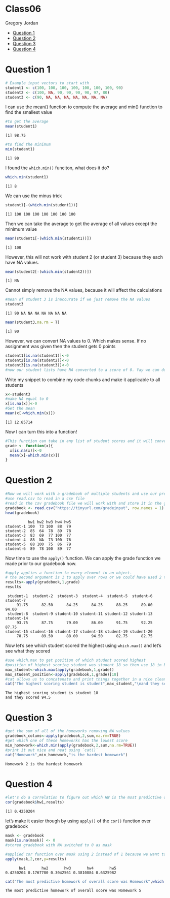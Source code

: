 Class06
================
Gregory Jordan

- <a href="#question-1" id="toc-question-1">Question 1</a>
- <a href="#question-2" id="toc-question-2">Question 2</a>
- <a href="#question-3" id="toc-question-3">Question 3</a>
- <a href="#question-4" id="toc-question-4">Question 4</a>

# Question 1

``` r
# Example input vectors to start with
student1 <- c(100, 100, 100, 100, 100, 100, 100, 90)
student2 <- c(100, NA, 90, 90, 90, 90, 97, 80)
student3 <- c(90, NA, NA, NA, NA, NA, NA, NA)
```

I can use the mean() function to compute the average and min() function
to find the smallest value

``` r
#to get the average
mean(student1)
```

    [1] 98.75

``` r
#to find the minimum
min(student1)
```

    [1] 90

I found the `which.min()` funciton, what does it do?

``` r
which.min(student1)
```

    [1] 8

We can use the minus trick

``` r
student1[-(which.min(student1))]
```

    [1] 100 100 100 100 100 100 100

Then we can take the average to get the average of all values except the
minimum value

``` r
mean(student1[-(which.min(student1))])
```

    [1] 100

However, this will not work with student 2 (or student 3) because they
each have NA values.

``` r
mean(student2[-(which.min(student2))])
```

    [1] NA

Cannot simply remove the NA values, because it will affect the
calculations

``` r
#mean of student 3 is inaccurate if we just remove the NA values
student3
```

    [1] 90 NA NA NA NA NA NA NA

``` r
mean(student3,na.rm = T)
```

    [1] 90

However, we can convert NA values to 0. Which makes sense. If no
assignment was given then the student gets 0 points

``` r
student1[is.na(student1)]<-0
student2[is.na(student2)]<-0
student3[is.na(student3)]<-0
#now our student lists have NA converted to a score of 0. Yay we can do math with them now!
```

Write my snippet to combine my code chunks and make it applicable to all
students

``` r
x<-student3
#make NA equal to 0
x[is.na(x)]<-0
#Get the mean 
mean(x[-which.min(x)])
```

    [1] 12.85714

Now I can turn this into a function!

``` r
#This function can take in any list of student scores and it will convert all NA values to 0, subtract the lowest score, and then calculate the mean score to see how well the student did in the class 
grade <- function(x){
  x[is.na(x)]<-0
  mean(x[-which.min(x)])
}
```

# Question 2

``` r
#Now we will work with a gradebook of multiple students and use our previously made grade function
#use read.csv to read in a csv file 
#read in the csv gradebook file we will work with and store it in the gradebook variable
gradebook <- read.csv("https://tinyurl.com/gradeinput", row.names = 1)
head(gradebook)
```

              hw1 hw2 hw3 hw4 hw5
    student-1 100  73 100  88  79
    student-2  85  64  78  89  78
    student-3  83  69  77 100  77
    student-4  88  NA  73 100  76
    student-5  88 100  75  86  79
    student-6  89  78 100  89  77

Now time to use the `apply()` function. We can apply the grade function
we made prior to our gradebook now.

``` r
#apply applies a function to every element in an object. 
# the second argument is 1 to apply over rows or we could have used 2 to apply over columns
results<-apply(gradebook,1,grade)
results
```

     student-1  student-2  student-3  student-4  student-5  student-6  student-7 
         91.75      82.50      84.25      84.25      88.25      89.00      94.00 
     student-8  student-9 student-10 student-11 student-12 student-13 student-14 
         93.75      87.75      79.00      86.00      91.75      92.25      87.75 
    student-15 student-16 student-17 student-18 student-19 student-20 
         78.75      89.50      88.00      94.50      82.75      82.75 

Now let’s see which student scored the highest using `which.max()` and
let’s see what they scored

``` r
#use which.max to get position of which student scored highest
#position of highest scoring student was student 18 so then use 18 in brackets to get the value from the gradebook
max_student<-which.max(apply(gradebook,1,grade))
max_student_position<-apply(gradebook,1,grade)[18]
#cat allows us to concatenate and print things together in a nice clean way
cat("The highest scoring student is student",max_student,"\nand they scored",max_student_position)
```

    The highest scoring student is student 18 
    and they scored 94.5

# Question 3

``` r
#get the sum of all of the homeworks removing NA values
gradebook_colums<-apply(gradebook,2,sum,na.rm=TRUE)
#get which one of these homeworks has the lowest score
min_homework<-which.min(apply(gradebook,2,sum,na.rm=TRUE))
#print it out nice and neat using `cat()`
cat("Homework",min_homework,"is the hardest homework")
```

    Homework 2 is the hardest homework

# Question 4

``` r
#let's do a correlation to figure out which HW is the most predictive of overall score. testing it out with the hw1 column of gradebook
cor(gradebook$hw1,results)
```

    [1] 0.4250204

let’s make it easier though by using `apply()` of the `cor()` function
over gradebook

``` r
mask <- gradebook
mask[is.na(mask)] <- 0
#stored gradebook with NA switched to 0 as mask
```

``` r
#applied cor function over mask using 2 instead of 1 because we want to apply over columns this time. 
apply(mask,2,cor,y=results)
```

          hw1       hw2       hw3       hw4       hw5 
    0.4250204 0.1767780 0.3042561 0.3810884 0.6325982 

``` r
cat("The most predictive homework of overall score was Homework",which.max(apply(mask,2,cor,y=results)))
```

    The most predictive homework of overall score was Homework 5
